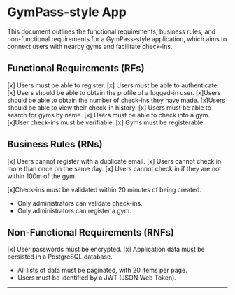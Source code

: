 # GymPass-style App

This document outlines the functional requirements, business rules, and non-functional requirements for a GymPass-style application, which aims to connect users with nearby gyms and facilitate check-ins.

## Functional Requirements (RFs)

[x] Users must be able to register.
[x] Users must be able to authenticate.
[x] Users should be able to obtain the profile of a logged-in user.
[x]Users should be able to obtain the number of check-ins they have made.
[x]Users should be able to view their check-in history.
[x] Users must be able to search for gyms by name.
[x] Users must be able to check into a gym.
[x]User check-ins must be verifiable.
[x] Gyms must be registerable.

## Business Rules (RNs)

[x] Users cannot register with a duplicate email.
[x] Users cannot check in more than once on the same day.
[x] Users cannot check in if they are not within 100m of the gym.

[x]Check-ins must be validated within 20 minutes of being created.

- Only administrators can validate check-ins.
- Only administrators can register a gym.

## Non-Functional Requirements (RNFs)

[x] User passwords must be encrypted.
[x] Application data must be persisted in a PostgreSQL database.

- All lists of data must be paginated, with 20 items per page.
- Users must be identified by a JWT (JSON Web Token).

---
